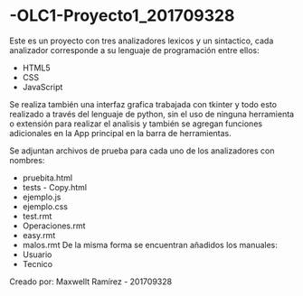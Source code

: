 # -OLC1-Proyecto1_201709328
Este es un proyecto con tres analizadores lexicos y un sintactico, cada analizador corresponde a su lenguaje de programación entre ellos: 
* HTML5
* CSS
* JavaScript

Se realiza también una interfaz grafica trabajada con tkinter y todo esto realizado a través del lenguaje de python, sin el uso de ninguna
herramienta o extensión para realizar el analisis y también se agregan funciones adicionales en la App principal en la barra de herramientas.

Se adjuntan archivos de prueba para cada uno de los analizadores con nombres:
* pruebita.html
* tests - Copy.html
* ejemplo.js
* ejemplo.css
* test.rmt
* Operaciones.rmt
* easy.rmt
* malos.rmt
De la misma forma se encuentran añadidos los manuales:
* Usuario
* Tecnico

Creado por: Maxwellt Ramírez - 201709328
